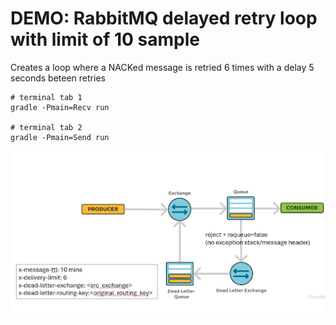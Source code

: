# DEMO: RabbitMQ delayed retry loop with limit of 10 sample

Creates a loop where a NACKed message is retried 6 times with a delay 5 seconds beteen retries

```shell
# terminal tab 1
gradle -Pmain=Recv run

# terminal tab 2
gradle -Pmain=Send run
```

![Retry Loop](image.png)